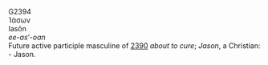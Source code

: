 <body>
  <p>G2394<br>  Ἰάσων  <br> Iasōn  <br><i>ee-as‘-oan </i><br>Future active participle masculine of <a href="g2390.htm">2390</a>  <i>about</i> <i>to</i> <i>cure</i>; <i>Jason</i>, a Christian: - Jason.<br></p>
 </body>